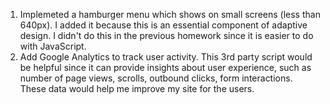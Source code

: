 1. Implemeted a hamburger menu which shows on small screens (less than 640px). I added it because this is an essential component of adaptive design. I didn't do this in the previous homework since it is easier to do with JavaScript.
2. Add Google Analytics to track user activity. This 3rd party script would be helpful since it can provide insights about user experience, such as number of page views, scrolls, outbound clicks, form interactions. These data would help me improve my site for the users.
